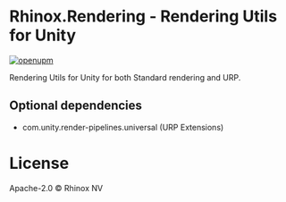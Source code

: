 # Rhinox.Rendering - Rendering Utils for Unity

[![openupm](https://img.shields.io/npm/v/com.rhinox.open.rendering?label=openupm&registry_uri=https://package.openupm.com)](https://openupm.com/packages/com.rhinox.open.rendering/)

Rendering Utils for Unity for both Standard rendering and URP.

## Optional dependencies

- com.unity.render-pipelines.universal (URP Extensions)

# License

Apache-2.0 © Rhinox NV
